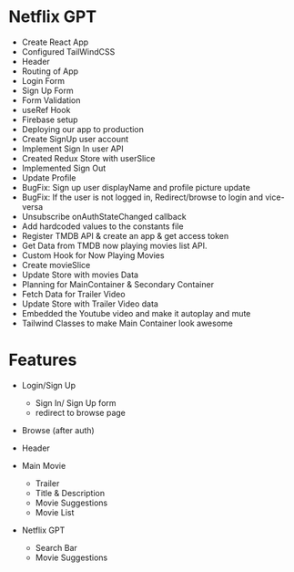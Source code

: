 # Netflix GPT

- Create React App
- Configured TailWindCSS
- Header
- Routing of App
- Login Form
- Sign Up Form
- Form Validation
- useRef Hook
- Firebase setup
- Deploying our app to production
- Create SignUp user account
- Implement Sign In user API
- Created Redux Store with userSlice
- Implemented Sign Out
- Update Profile
- BugFix: Sign up user displayName and profile picture update
- BugFix: If the user is not logged in, Redirect/browse to login and vice-versa
- Unsubscribe onAuthStateChanged callback
- Add hardcoded values to the constants file
- Register TMDB API & create an app & get access token
- Get Data from TMDB now playing movies list API.
- Custom Hook for Now Playing Movies 
- Create movieSlice
- Update Store with movies Data
- Planning for MainContainer & Secondary Container
- Fetch Data for Trailer Video
- Update Store with Trailer Video data
- Embedded the Youtube video and make it autoplay and mute
- Tailwind Classes to make Main Container look awesome

# Features

- Login/Sign Up
    - Sign In/ Sign Up form
    - redirect to browse page

- Browse (after auth)
 - Header
 - Main Movie 
    - Trailer
    - Title & Description
    - Movie Suggestions 
    - Movie List

- Netflix GPT
    - Search Bar
    - Movie Suggestions




